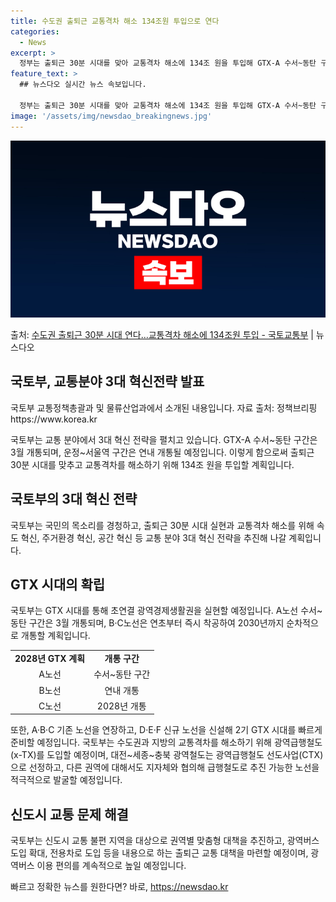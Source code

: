 ```yaml
---
title: 수도권 출퇴근 교통격차 해소 134조원 투입으로 연다
categories:
  - News
excerpt: >
  정부는 출퇴근 30분 시대를 맞아 교통격차 해소에 134조 원을 투입해 GTX-A 수서~동탄 구간은 오는 3…
feature_text: >
  ## 뉴스다오 실시간 뉴스 속보입니다.

  정부는 출퇴근 30분 시대를 맞아 교통격차 해소에 134조 원을 투입해 GTX-A 수서~동탄 구간은 오는 3…
image: '/assets/img/newsdao_breakingnews.jpg'
---
```


![뉴스다오 속보](/assets/img/newsdao_breakingnews.jpg)

<p>출처: <a href="https://newsdao.kr/3078" rel="dofollow">수도권 출퇴근 30분 시대 연다…교통격차 해소에 134조원 투입 - 국토교통부</a> | 뉴스다오</p>

<h2 data-ke-size="size26">국토부, 교통분야 3대 혁신전략 발표</h2>
<p data-ke-size="size16">국토부 교통정책총괄과 및 물류산업과에서 소개된 내용입니다. 자료 출처: 정책브리핑 https://www.korea.kr</p>

<p data-ke-size="size16">국토부는 교통 분야에서 3대 혁신 전략을 펼치고 있습니다. GTX-A 수서~동탄 구간은 3월 개통되며, 운정~서울역 구간은 연내 개통될 예정입니다. 이렇게 함으로써 출퇴근 30분 시대를 맞추고 교통격차를 해소하기 위해 134조 원을 투입할 계획입니다.</p>

<h2 data-ke-size="size26">국토부의 3대 혁신 전략</h2>
<p data-ke-size="size16">국토부는 국민의 목소리를 경청하고, 출퇴근 30분 시대 실현과 교통격차 해소를 위해 속도 혁신, 주거환경 혁신, 공간 혁신 등 교통 분야 3대 혁신 전략을 추진해 나갈 계획입니다.</p>

<h2 data-ke-size="size26">GTX 시대의 확립</h2>
<p data-ke-size="size16">국토부는 GTX 시대를 통해 초연결 광역경제생활권을 실현할 예정입니다. A노선 수서~동탄 구간은 3월 개통되며, B·C노선은 연초부터 즉시 착공하여 2030년까지 순차적으로 개통할 계획입니다.</p>

<table>
    <tr>
        <td style="text-align: center; height: 17px;"><b>2028년 GTX 계획</b></td>
        <td style="text-align: center; height: 17px;"><b>개통 구간</b></td>
    </tr>
    <tr>
        <td style="text-align: center; height: 17px;">A노선</td>
        <td style="text-align: center; height: 17px;">수서~동탄 구간</td>
    </tr>
    <tr>
        <td style="text-align: center; height: 17px;">B노선</td>
        <td style="text-align: center; height: 17px;">연내 개통</td>
    </tr>
    <tr>
        <td style="text-align: center; height: 17px;">C노선</td>
        <td style="text-align: center; height: 17px;">2028년 개통</td>
    </tr>
</table>

<p data-ke-size="size16">또한, A·B·C 기존 노선을 연장하고, D·E·F 신규 노선을 신설해 2기 GTX 시대를 빠르게 준비할 예정입니다. 국토부는 수도권과 지방의 교통격차를 해소하기 위해 광역급행철도(x-TX)를 도입할 예정이며, 대전~세종~충북 광역철도는 광역급행철도 선도사업(CTX)으로 선정하고, 다른 권역에 대해서도 지자체와 협의해 급행철도로 추진 가능한 노선을 적극적으로 발굴할 예정입니다.</p>

<h2 data-ke-size="size26">신도시 교통 문제 해결</h2>
<p data-ke-size="size16">국토부는 신도시 교통 불편 지역을 대상으로 권역별 맞춤형 대책을 추진하고, 광역버스 도입 확대, 전용차로 도입 등을 내용으로 하는 출퇴근 교통 대책을 마련할 예정이며, 광역버스 이용 편의를 계속적으로 높일 예정입니다.</p>
 

빠르고 정확한 뉴스를 원한다면? 바로, <a href="https://newsdao.kr" rel="dofollow">https://newsdao.kr</a>


    
